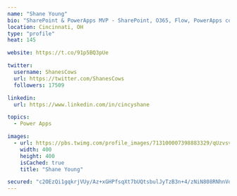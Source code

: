```yaml
---
name: "Shane Young"
bio: "SharePoint & PowerApps MVP - SharePoint, O365, Flow, PowerApps consulting? @PowerApps911 | Pure Snark? You found it."
location: Cincinnati, OH
type: "profile"
heat: 145

website: https://t.co/91p5BQ3pUe

twitter:
  username: ShanesCows
  url: https://twitter.com/ShanesCows
  followers: 17509

linkedin:
  url: https://www.linkedin.com/in/cincyshane

topics:
  - Power Apps

images:
  - url: https://pbs.twimg.com/profile_images/713100007398883329/qUzvsvQ3_400x400.jpg
    width: 400
    height: 400
    isCached: true
    title: "Shane Young"

secured: "c2OEzQi1gqkrjVUy/Az+xGHPfsqXt7bUQtsbulJyTzB3n+4/zNiN808RNhnVdftRxalPWlcvxpfAqWMFP590tQmPSJH8To9BGv79EZNo5u/0OisTbudN2L6lK4sbJ9ownzGqhSTr7eng5LLX4DM5mjQJ2UWCzPx+Ms7qjeDbz6iKUsi5TbW2tf+0iWa569jYSB6gyQecJgDb6PYLJQyVFPx9l4mo5du6ot0gVrZYxHydFzAGQFIRHVdr2MoKCJG+ZgS1r9nIjxh2vPnPLxFIpoupgMk6fV9QAF1MK7coD/ZJwYQ3GoGLNKPB3vXm2XB3fQ/aY8pJk2Hy0/HuTgx/SGl6/YlT3RETFwW91d2PLaScURfxd3b+EBMFQNP6C+us3jyWMEAmVjsh5JEF+jDLMyKFSAPu5GTU/4idsZbEYWo=;AtjFRMeX2PrI99MLJ0/JDg=="
---
```


